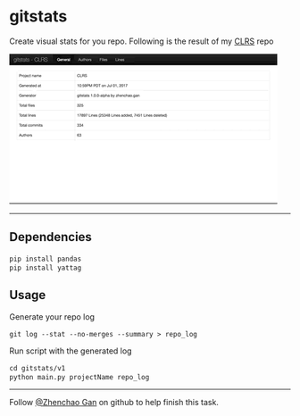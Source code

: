 # gitstats
Create visual stats for you repo. Following is the result of my [CLRS](https://github.com/gzc/CLRS) repo

![demo](./demo.gif)

***

## Dependencies
```
pip install pandas
pip install yattag
```

## Usage
Generate your repo log
```
git log --stat --no-merges --summary > repo_log
```

Run script with the generated log
```
cd gitstats/v1
python main.py projectName repo_log
```

***
Follow [@Zhenchao Gan](https://github.com/gzc) on github to help finish this task.
